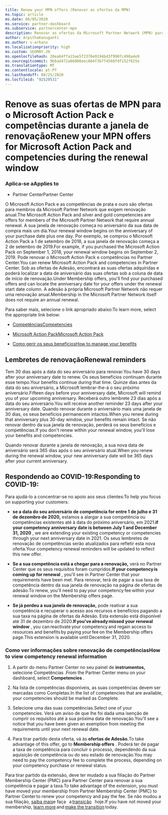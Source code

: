 ```yaml
---
title: Renew your MPN offers (Renovar as ofertas da MPN)
ms.topic: article
ms.date: 06/05/2020
ms.service: partner-dashboard
ms.subservice: partnercenter-mpn
description: Renovar as ofertas da Microsoft Partner Network (MPN) para o Microsoft Action Pack & competências - a janela de renovação começa o aniversário da data de compra mais um dia.
author: ArpithaKanuganti
ms.author: v-arkanu
ms.localizationpriority: high
ms.custom: SEOMAY.20
ms.openlocfilehash: 20ea64ffa15ae5f2370e9194bd3f9907c498a4e9
ms.sourcegitcommit: 9bbad472a86086eec684f3b7f4568fdf152f625e
ms.translationtype: MT
ms.contentlocale: pt-PT
ms.lasthandoff: 08/25/2020
ms.locfileid: "92529531"
---
```

# <a name="renew-your-mpn-offers-for-microsoft-action-pack-and-competencies-during-the-renewal-window"></a><span data-ttu-id="3595c-103">Renove as suas ofertas de MPN para o Microsoft Action Pack e competências durante a janela de renovação</span><span class="sxs-lookup"><span data-stu-id="3595c-103">Renew your MPN offers for Microsoft Action Pack and competencies during the renewal window</span></span>

### <a name="applies-to"></a><span data-ttu-id="3595c-104">Aplica-se a</span><span class="sxs-lookup"><span data-stu-id="3595c-104">Applies to</span></span>

- <span data-ttu-id="3595c-105">Partner Center</span><span class="sxs-lookup"><span data-stu-id="3595c-105">Partner Center</span></span>

<span data-ttu-id="3595c-106">O Microsoft Action Pack e as competências de prata e ouro são ofertas para membros da Microsoft Partner Network que exigem renovação anual.</span><span class="sxs-lookup"><span data-stu-id="3595c-106">The Microsoft Action Pack and silver and gold competencies are offers for members of the Microsoft Partner Network that require annual renewal.</span></span> <span data-ttu-id="3595c-107">A sua janela de renovação começa no aniversário da sua data de compra mais um dia.</span><span class="sxs-lookup"><span data-stu-id="3595c-107">Your renewal window begins on the anniversary of your purchase date plus one day.</span></span> <span data-ttu-id="3595c-108">Por exemplo, se comprou o Microsoft Action Pack a 1 de setembro de 2018, a sua janela de renovação começa a 2 de setembro de 2019.</span><span class="sxs-lookup"><span data-stu-id="3595c-108">For example, if you purchased the Microsoft Action Pack on September 1, 2018, your renewal window begins on September 2, 2019.</span></span> <span data-ttu-id="3595c-109">Pode renovar o Microsoft Action Pack e competências no Partner Center.</span><span class="sxs-lookup"><span data-stu-id="3595c-109">You can renew Microsoft Action Pack and competencies in Partner Center.</span></span> <span data-ttu-id="3595c-110">Sob as ofertas de Adesão, encontrará as suas ofertas adquiridas e poderá localizar a data de aniversário das suas ofertas sob a coluna de data de início de renovação.</span><span class="sxs-lookup"><span data-stu-id="3595c-110">Under Membership offers, you'll find your purchased offers and can locate the anniversary date for your offers under the renewal start date column.</span></span> <span data-ttu-id="3595c-111">A adesão à própria Microsoft Partner Network não requer uma renovação anual.</span><span class="sxs-lookup"><span data-stu-id="3595c-111">Membership in the Microsoft Partner Network itself does not require an annual renewal.</span></span> 

<span data-ttu-id="3595c-112">Para saber mais, selecione o link apropriado abaixo:</span><span class="sxs-lookup"><span data-stu-id="3595c-112">To learn more, select the appropriate link below:</span></span> 

- [<span data-ttu-id="3595c-113">Competências</span><span class="sxs-lookup"><span data-stu-id="3595c-113">Competencies</span></span>](learn-about-competencies.md)

- [<span data-ttu-id="3595c-114">Microsoft Action Pack</span><span class="sxs-lookup"><span data-stu-id="3595c-114">Microsoft Action Pack</span></span>](mpn-get-action-pack.md)

- [<span data-ttu-id="3595c-115">Como gerir os seus benefícios</span><span class="sxs-lookup"><span data-stu-id="3595c-115">How to manage your benefits</span></span>](manage-your-partner-network-benefits.md)

## <a name="renewal-reminders"></a><span data-ttu-id="3595c-116">Lembretes de renovação</span><span class="sxs-lookup"><span data-stu-id="3595c-116">Renewal reminders</span></span> 

<span data-ttu-id="3595c-117">Tem 30 dias após a data do seu aniversário para renovar.</span><span class="sxs-lookup"><span data-stu-id="3595c-117">You have 30 days after your anniversary date to renew.</span></span> <span data-ttu-id="3595c-118">Os seus benefícios continuam durante esse tempo.</span><span class="sxs-lookup"><span data-stu-id="3595c-118">Your benefits continue during that time.</span></span> <span data-ttu-id="3595c-119">Quinze dias antes da data do seu aniversário, a Microsoft lembrar-lhe-á o seu próximo aniversário.</span><span class="sxs-lookup"><span data-stu-id="3595c-119">Fifteen days before your anniversary date, Microsoft will remind you of your upcoming anniversary.</span></span> <span data-ttu-id="3595c-120">Receberá outro lembrete 23 dias após a data do seu aniversário.</span><span class="sxs-lookup"><span data-stu-id="3595c-120">You will receive another reminder 23 days after your anniversary date.</span></span> <span data-ttu-id="3595c-121">Quando renovar durante o aniversário mais uma janela de 30 dias, os seus benefícios permanecem intactos.</span><span class="sxs-lookup"><span data-stu-id="3595c-121">When you renew during that anniversary plus 30-day window, your benefits remain intact.</span></span> <span data-ttu-id="3595c-122">Se não renovar dentro da sua janela de renovação, perderá os seus benefícios e competências.</span><span class="sxs-lookup"><span data-stu-id="3595c-122">If you don't renew within your renewal window, you'll lose your benefits and competencies.</span></span>

<span data-ttu-id="3595c-123">Quando renovar durante a janela de renovação, a sua nova data de aniversário será 365 dias após o seu aniversário atual.</span><span class="sxs-lookup"><span data-stu-id="3595c-123">When you renew during the renewal window, your new anniversary date will be 365 days after your current anniversary.</span></span>

## <a name="responding-to-covid-19"></a><span data-ttu-id="3595c-124">Respondendo ao COVID-19:</span><span class="sxs-lookup"><span data-stu-id="3595c-124">Responding to COVID-19:</span></span>

<span data-ttu-id="3595c-125">Para ajudá-lo a concentrar-se no apoio aos seus clientes:</span><span class="sxs-lookup"><span data-stu-id="3595c-125">To help you focus on supporting your customers:</span></span> 

- <span data-ttu-id="3595c-126">**se a data do seu aniversário de competência for entre 1 de julho e 31 de dezembro de 2020,** estamos a alargar a sua competência ou competências existentes até à data do próximo aniversário, em 2021.</span><span class="sxs-lookup"><span data-stu-id="3595c-126">**if your competency anniversary date is between July 1 and December 31, 2020** , we are extending your existing competency or competencies through your next anniversary date in 2021.</span></span> <span data-ttu-id="3595c-127">Os seus lembretes de renovação de competências serão atualizados para refletir esta nova oferta.</span><span class="sxs-lookup"><span data-stu-id="3595c-127">Your competency renewal reminders will be updated to reflect this new offer.</span></span> 

- <span data-ttu-id="3595c-128">**Se a sua competência está a chegar para a renovação,** verá no Partner Center que os seus requisitos foram cumpridos.</span><span class="sxs-lookup"><span data-stu-id="3595c-128">**If your competency is coming up for renewal** , you'll see in Partner Center that your requirements have been met.</span></span> <span data-ttu-id="3595c-129">Para renovar, terá de pagar a sua taxa de competência dentro da sua janela de renovação na página de ofertas de adesão.</span><span class="sxs-lookup"><span data-stu-id="3595c-129">To renew, you'll need to pay your competency fee within your renewal window on the Membership offers page.</span></span> 

- <span data-ttu-id="3595c-130">**Se já perdeu a sua janela de renovação,** pode reativar a sua competência e recuperar o acesso aos recursos e benefícios pagando a sua taxa na página de ofertas da Adesão. Esta extensão está disponível até 31 de dezembro de 2020.</span><span class="sxs-lookup"><span data-stu-id="3595c-130">**If you've already missed your renewal window** , you can reactivate your competency and regain access to resources and benefits by paying your fee on the Membership offers page.This extension is available until December 31, 2020.</span></span>

### <a name="how-to-view-competency-renewal-information"></a><span data-ttu-id="3595c-131">Como ver informações sobre renovação de competências</span><span class="sxs-lookup"><span data-stu-id="3595c-131">How to view competency renewal information</span></span>

1. <span data-ttu-id="3595c-132">A partir do menu Partner Center no seu painel de **instrumentos,** selecione Competências .</span><span class="sxs-lookup"><span data-stu-id="3595c-132">From the Partner Center menu on your dashboard, select **Competencies** .</span></span>  

2. <span data-ttu-id="3595c-133">Na lista de competências disponíveis, as suas competências devem ser marcadas como Completas.</span><span class="sxs-lookup"><span data-stu-id="3595c-133">In the list of competencies that are available, your competencies should be marked as Complete.</span></span>  

3. <span data-ttu-id="3595c-134">Selecione uma das suas competências.</span><span class="sxs-lookup"><span data-stu-id="3595c-134">Select one of your competencies.</span></span> <span data-ttu-id="3595c-135">Verá um aviso de que lhe foi dada uma isenção de cumprir os requisitos até à sua próxima data de renovação.</span><span class="sxs-lookup"><span data-stu-id="3595c-135">You'll see a notice that you have been given an exemption from meeting the requirements until your next renewal date.</span></span>

4. <span data-ttu-id="3595c-136">Para tirar partido desta oferta, vá às **ofertas de Adesão.**</span><span class="sxs-lookup"><span data-stu-id="3595c-136">To take advantage of this offer, go to **Membership offers** .</span></span> <span data-ttu-id="3595c-137">Poderá ter de pagar a taxa de competência para concluir o processo, dependendo da sua aquisição de competência ou do seu estado de renovação.</span><span class="sxs-lookup"><span data-stu-id="3595c-137">You may need to pay the competency fee to complete the process, depending on your competency purchase or renewal status.</span></span> 

<span data-ttu-id="3595c-138">Para tirar partido da extensão, deve ter mudado a sua filiação do Partner Membership Center (PMC) para Partner Center para renovar a sua competência e pagar a taxa.</span><span class="sxs-lookup"><span data-stu-id="3595c-138">To take advantage of the extension, you must have moved your membership from Partner Membership Center (PMC) to Partner Center to renew your competency and pay the fee.</span></span> <span data-ttu-id="3595c-139">Se não mudou a sua filiação, [saiba mais](prepare-pmc-pc-migration.md)e faça   a [transição](https://partners.microsoft.com/partnerprogram/Welcome.aspx)   hoje.</span><span class="sxs-lookup"><span data-stu-id="3595c-139">If you have not moved your membership, [learn more](prepare-pmc-pc-migration.md) and [make the transition](https://partners.microsoft.com/partnerprogram/Welcome.aspx) today.</span></span>  

